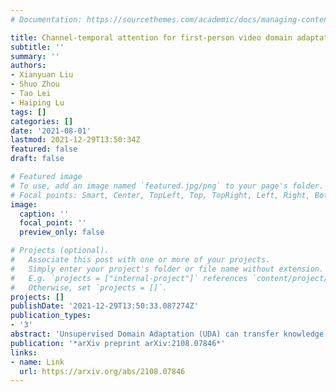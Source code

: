 ```yaml
---
# Documentation: https://sourcethemes.com/academic/docs/managing-content/

title: Channel-temporal attention for first-person video domain adaptation
subtitle: ''
summary: ''
authors:
- Xianyuan Liu
- Shuo Zhou
- Tao Lei
- Haiping Lu
tags: []
categories: []
date: '2021-08-01'
lastmod: 2021-12-29T13:50:34Z
featured: false
draft: false

# Featured image
# To use, add an image named `featured.jpg/png` to your page's folder.
# Focal points: Smart, Center, TopLeft, Top, TopRight, Left, Right, BottomLeft, Bottom, BottomRight.
image:
  caption: ''
  focal_point: ''
  preview_only: false

# Projects (optional).
#   Associate this post with one or more of your projects.
#   Simply enter your project's folder or file name without extension.
#   E.g. `projects = ["internal-project"]` references `content/project/deep-learning/index.md`.
#   Otherwise, set `projects = []`.
projects: []
publishDate: '2021-12-29T13:50:33.087274Z'
publication_types:
- '3'
abstract: 'Unsupervised Domain Adaptation (UDA) can transfer knowledge from labeled source data to unlabeled target data of the same categories. However, UDA for first-person action recognition is an under-explored problem, with lack of datasets and limited consideration of first-person video characteristics. This paper focuses on addressing this problem. Firstly, we propose two small-scale first-person video domain adaptation datasets: ADLsmall and GTEA-KITCHEN. Secondly, we introduce channel-temporal attention blocks to capture the channel-wise and temporal-wise relationships and model their inter-dependencies important to first-person vision. Finally, we propose a Channel-Temporal Attention Network (CTAN) to integrate these blocks into existing architectures. CTAN outperforms baselines on the two proposed datasets and one existing dataset EPICcvpr20'
publication: '*arXiv preprint arXiv:2108.07846*'
links:
- name: Link
  url: https://arxiv.org/abs/2108.07846
---
```

